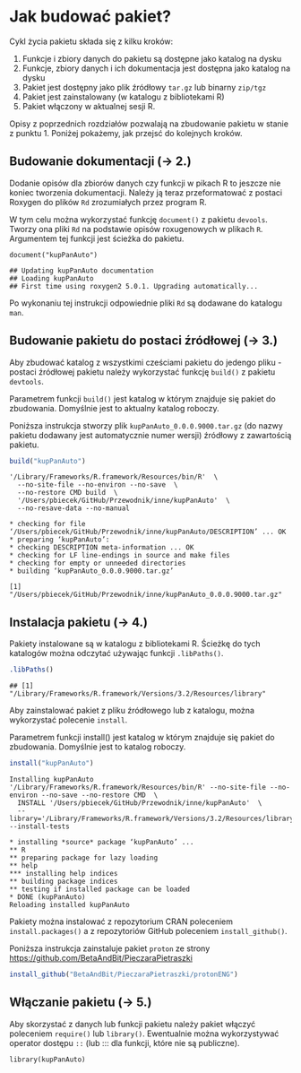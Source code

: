 # Jak budować pakiet?

Cykl życia pakietu składa się z kilku kroków:
  
1. Funkcje i zbiory danych do pakietu są dostępne jako katalog na dysku
2. Funkcje, zbiory danych i ich dokumentacja jest dostępna jako katalog na dysku
3. Pakiet jest dostępny jako plik źródłowy `tar.gz` lub binarny `zip/tgz`
4. Pakiet jest zainstalowany (w katalogu z bibliotekami R)
5. Pakiet włączony w aktualnej sesji R.

Opisy z poprzednich rozdziałów pozwalają na zbudowanie pakietu w stanie z punktu 1. Poniżej pokażemy, jak przejsć do kolejnych kroków.

## Budowanie dokumentacji (-> 2.)

Dodanie opisów dla zbiorów danych czy funkcji w pikach R to jeszcze nie koniec tworzenia dokumentacji.
Należy ją teraz przeformatować z postaci Roxygen do plików `Rd` zrozumiałych przez program R.

W tym celu można wykorzystać funkcję `document()` z pakietu `devools`. Tworzy ona  pliki `Rd` na podstawie opisów roxugenowych w plikach `R`. Argumentem tej funkcji jest ścieżka do pakietu.

```
document("kupPanAuto")
```
```
## Updating kupPanAuto documentation
## Loading kupPanAuto
## First time using roxygen2 5.0.1. Upgrading automatically...
```

Po wykonaniu tej instrukcji odpowiednie pliki `Rd` są dodawane do katalogu `man`.

## Budowanie pakietu do postaci źródłowej (-> 3.)

Aby zbudować katalog z wszystkimi cześciami pakietu do jedengo pliku - postaci źródłowej pakietu należy wykorzystać funkcję `build()` z pakietu `devtools`.

Parametrem funkcji `build()` jest katalog w którym znajduje się pakiet do zbudowania. Domyślnie jest to aktualny katalog roboczy.

Poniższa instrukcja stworzy plik `kupPanAuto_0.0.0.9000.tar.gz` (do nazwy pakietu dodawany jest automatycznie numer wersji) źródłowy z zawartością pakietu. 

```r
build("kupPanAuto")
```

```
'/Library/Frameworks/R.framework/Resources/bin/R'  \
  --no-site-file --no-environ --no-save  \
  --no-restore CMD build  \
  '/Users/pbiecek/GitHub/Przewodnik/inne/kupPanAuto'  \
  --no-resave-data --no-manual 

* checking for file ‘/Users/pbiecek/GitHub/Przewodnik/inne/kupPanAuto/DESCRIPTION’ ... OK
* preparing ‘kupPanAuto’:
* checking DESCRIPTION meta-information ... OK
* checking for LF line-endings in source and make files
* checking for empty or unneeded directories
* building ‘kupPanAuto_0.0.0.9000.tar.gz’

[1] "/Users/pbiecek/GitHub/Przewodnik/inne/kupPanAuto_0.0.0.9000.tar.gz"
```

## Instalacja pakietu  (-> 4.)

Pakiety instalowane są w katalogu z bibliotekami R. Ścieżkę do tych katalogów można odczytać używając funkcji `.libPaths()`.


```r
.libPaths() 
```

```
## [1] "/Library/Frameworks/R.framework/Versions/3.2/Resources/library"
```

Aby zainstalować pakiet z pliku źródłowego lub z katalogu, można wykorzystać polecenie `install`.

Parametrem funkcji install() jest katalog w którym znajduje się pakiet do zbudowania. Domyślnie jest to katalog roboczy.

```r
install("kupPanAuto")
```

```
Installing kupPanAuto
'/Library/Frameworks/R.framework/Resources/bin/R' --no-site-file --no-environ --no-save --no-restore CMD  \
  INSTALL '/Users/pbiecek/GitHub/Przewodnik/inne/kupPanAuto'  \
  --library='/Library/Frameworks/R.framework/Versions/3.2/Resources/library' --install-tests 

* installing *source* package ‘kupPanAuto’ ...
** R
** preparing package for lazy loading
** help
*** installing help indices
** building package indices
** testing if installed package can be loaded
* DONE (kupPanAuto)
Reloading installed kupPanAuto
```

Pakiety można instalować z repozytorium CRAN poleceniem `install.packages()` a z repozytoriów GitHub poleceniem `install_github()`.

Poniższa instrukcja zainstaluje pakiet `proton` ze strony https://github.com/BetaAndBit/PieczaraPietraszki

```r
install_github("BetaAndBit/PieczaraPietraszki/protonENG")
```

## Włączanie pakietu (-> 5.)

Aby skorzystać z danych lub funkcji pakietu należy pakiet włączyć poleceniem `require()` lub `library()`. Ewentualnie można wykorzystywać operator dostępu `::` (lub ::: dla funkcji, które nie są publiczne).

```
library(kupPanAuto)
```
